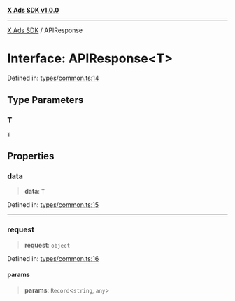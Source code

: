 [**X Ads SDK v1.0.0**](../README.md)

***

[X Ads SDK](../globals.md) / APIResponse

# Interface: APIResponse\<T\>

Defined in: [types/common.ts:14](https://github.com/kage1020/x-ads-sdk/blob/main/src/types/common.ts#L14)

## Type Parameters

### T

`T`

## Properties

### data

> **data**: `T`

Defined in: [types/common.ts:15](https://github.com/kage1020/x-ads-sdk/blob/main/src/types/common.ts#L15)

***

### request

> **request**: `object`

Defined in: [types/common.ts:16](https://github.com/kage1020/x-ads-sdk/blob/main/src/types/common.ts#L16)

#### params

> **params**: `Record`\<`string`, `any`\>

